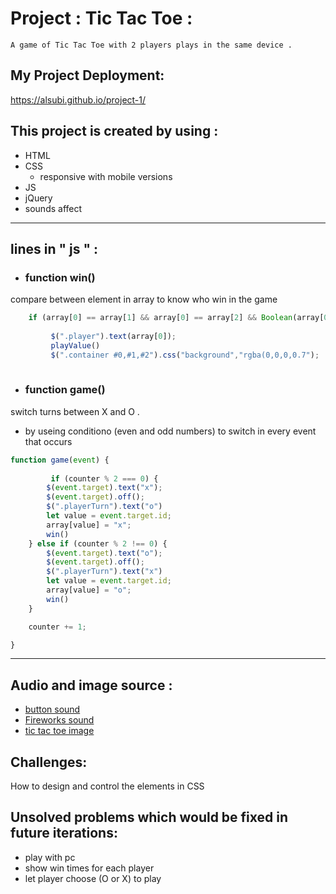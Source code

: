 # Project : Tic Tac Toe :

    A game of Tic Tac Toe with 2 players plays in the same device .

## My Project Deployment:
https://alsubi.github.io/project-1/

## This project is created by using :
* HTML
* CSS
    * responsive with mobile versions
* JS
* jQuery
* sounds affect


---


## lines in " js " :


* ### function win()

compare between element in array to know who win in the game


```js
    if (array[0] == array[1] && array[0] == array[2] && Boolean(array[0])==true) {
         
         $(".player").text(array[0]);
         playValue()
         $(".container #0,#1,#2").css("background","rgba(0,0,0,0.7");
 
```

* ### function game() 
switch turns between X and O .
- by useing conditiono  (even and odd numbers) to switch in every event that occurs
```js  
function game(event) {
     
         if (counter % 2 === 0) {
        $(event.target).text("x");
        $(event.target).off();
        $(".playerTurn").text("o")
        let value = event.target.id;    
        array[value] = "x";
        win()
    } else if (counter % 2 !== 0) {
        $(event.target).text("o");
        $(event.target).off();
        $(".playerTurn").text("x")
        let value = event.target.id;
        array[value] = "o";
        win()
    }

    counter += 1;

}
```
---

## Audio and image source :
* [button sound](http://soundbible.com/772-Button.html)
* [Fireworks sound](http://soundbible.com/712-Fireworks-And-Crowd.html)
* [tic tac toe image](https://www.seekclipart.com/clipng/big/128-1285954_tick-tack-toe-clipart-clipground-pot-of-gumbo.png)


## Challenges:
How to design and control the elements in CSS


## Unsolved problems which would be fixed in future iterations:
* play with pc 
* show win times for each player
* let player choose (O or X) to play 
 